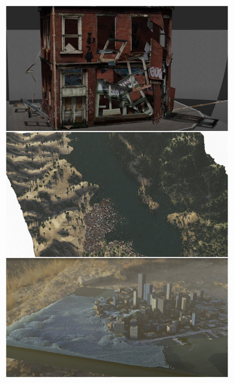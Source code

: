 <img src="../../../images/3d-naturaldisasters/earthquake.jpg" alt="image1" style="max-width:600px;">
<img src="../../../images/3d-naturaldisasters/erosion.jpg" alt="image1" style="max-width:600px;">
<img src="../../../images/3d-naturaldisasters/flood.jpg" alt="image1" style="max-width:600px;">